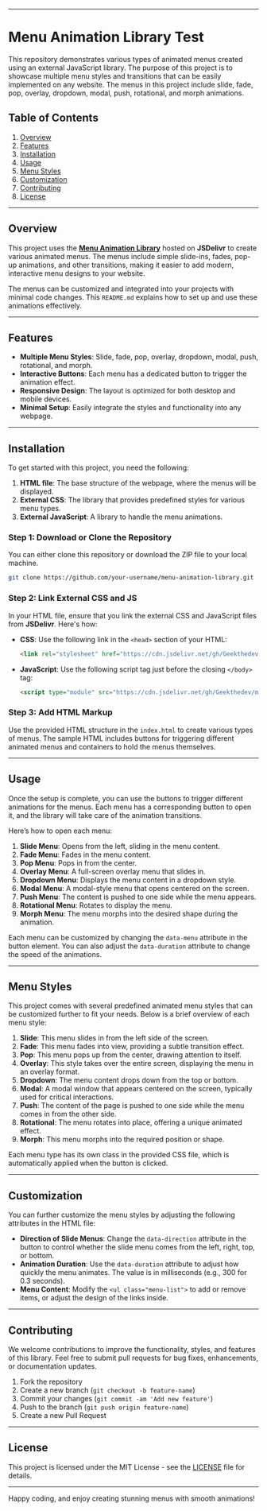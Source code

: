 

---

# Menu Animation Library Test

This repository demonstrates various types of animated menus created using an external JavaScript library. The purpose of this project is to showcase multiple menu styles and transitions that can be easily implemented on any website. The menus in this project include slide, fade, pop, overlay, dropdown, modal, push, rotational, and morph animations.

## Table of Contents

1. [Overview](#overview)
2. [Features](#features)
3. [Installation](#installation)
4. [Usage](#usage)
5. [Menu Styles](#menu-styles)
6. [Customization](#customization)
7. [Contributing](#contributing)
8. [License](#license)

---

## Overview

This project uses the **[Menu Animation Library](https://cdn.jsdelivr.net/gh/Geekthedev/menu-library@main/menu-library/js/menu-library.js)** hosted on **JSDelivr** to create various animated menus. The menus include simple slide-ins, fades, pop-up animations, and other transitions, making it easier to add modern, interactive menu designs to your website.

The menus can be customized and integrated into your projects with minimal code changes. This `README.md` explains how to set up and use these animations effectively.

---

## Features

- **Multiple Menu Styles**: Slide, fade, pop, overlay, dropdown, modal, push, rotational, and morph.
- **Interactive Buttons**: Each menu has a dedicated button to trigger the animation effect.
- **Responsive Design**: The layout is optimized for both desktop and mobile devices.
- **Minimal Setup**: Easily integrate the styles and functionality into any webpage.

---

## Installation

To get started with this project, you need the following:

1. **HTML file**: The base structure of the webpage, where the menus will be displayed.
2. **External CSS**: The library that provides predefined styles for various menu types.
3. **External JavaScript**: A library to handle the menu animations.

### Step 1: Download or Clone the Repository

You can either clone this repository or download the ZIP file to your local machine.

```bash
git clone https://github.com/your-username/menu-animation-library.git
```

### Step 2: Link External CSS and JS

In your HTML file, ensure that you link the external CSS and JavaScript files from **JSDelivr**. Here's how:

- **CSS**: Use the following link in the `<head>` section of your HTML:

  ```html
  <link rel="stylesheet" href="https://cdn.jsdelivr.net/gh/Geekthedev/menu-library@main/menu-library/menu-styles.css">
  ```

- **JavaScript**: Use the following script tag just before the closing `</body>` tag:

  ```html
  <script type="module" src="https://cdn.jsdelivr.net/gh/Geekthedev/menu-library@main/menu-library/js/menu-library.js"></script>
  ```

### Step 3: Add HTML Markup

Use the provided HTML structure in the `index.html` to create various types of menus. The sample HTML includes buttons for triggering different animated menus and containers to hold the menus themselves.

---

## Usage

Once the setup is complete, you can use the buttons to trigger different animations for the menus. Each menu has a corresponding button to open it, and the library will take care of the animation transitions.

Here’s how to open each menu:

1. **Slide Menu**: Opens from the left, sliding in the menu content.
2. **Fade Menu**: Fades in the menu content.
3. **Pop Menu**: Pops in from the center.
4. **Overlay Menu**: A full-screen overlay menu that slides in.
5. **Dropdown Menu**: Displays the menu content in a dropdown style.
6. **Modal Menu**: A modal-style menu that opens centered on the screen.
7. **Push Menu**: The content is pushed to one side while the menu appears.
8. **Rotational Menu**: Rotates to display the menu.
9. **Morph Menu**: The menu morphs into the desired shape during the animation.

Each menu can be customized by changing the `data-menu` attribute in the button element. You can also adjust the `data-duration` attribute to change the speed of the animations.

---

## Menu Styles

This project comes with several predefined animated menu styles that can be customized further to fit your needs. Below is a brief overview of each menu style:

1. **Slide**: This menu slides in from the left side of the screen.
2. **Fade**: This menu fades into view, providing a subtle transition effect.
3. **Pop**: This menu pops up from the center, drawing attention to itself.
4. **Overlay**: This style takes over the entire screen, displaying the menu in an overlay format.
5. **Dropdown**: The menu content drops down from the top or bottom.
6. **Modal**: A modal window that appears centered on the screen, typically used for critical interactions.
7. **Push**: The content of the page is pushed to one side while the menu comes in from the other side.
8. **Rotational**: The menu rotates into place, offering a unique animated effect.
9. **Morph**: This menu morphs into the required position or shape.

Each menu type has its own class in the provided CSS file, which is automatically applied when the button is clicked.

---

## Customization

You can further customize the menu styles by adjusting the following attributes in the HTML file:

- **Direction of Slide Menus**: Change the `data-direction` attribute in the button to control whether the slide menu comes from the left, right, top, or bottom.
- **Animation Duration**: Use the `data-duration` attribute to adjust how quickly the menu animates. The value is in milliseconds (e.g., 300 for 0.3 seconds).
- **Menu Content**: Modify the `<ul class="menu-list">` to add or remove items, or adjust the design of the links inside.

---

## Contributing

We welcome contributions to improve the functionality, styles, and features of this library. Feel free to submit pull requests for bug fixes, enhancements, or documentation updates.

1. Fork the repository
2. Create a new branch (`git checkout -b feature-name`)
3. Commit your changes (`git commit -am 'Add new feature'`)
4. Push to the branch (`git push origin feature-name`)
5. Create a new Pull Request

---

## License

This project is licensed under the MIT License - see the [LICENSE](LICENSE) file for details.

---

Happy coding, and enjoy creating stunning menus with smooth animations!

